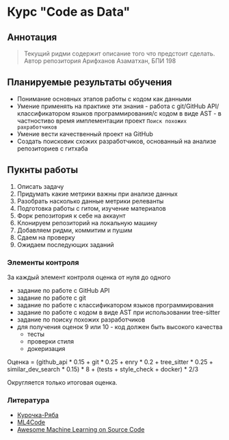 # Курс "Code as Data"
## Аннотация
> Текущий ридми содержит описание того что предстоит сделать. Автор репозитория Арифханов Азаматхан, БПИ 198

## Планируемые результаты обучения
* Понимание основных этапов работы с кодом как данными
* Умение применять на практике эти знания - работа с git/GitHub API/классификатором языков программирования/с кодом в виде AST - в частностиво время имплементации проект `Поиск похожих рахработчиков`
* Умение вести качественный проект на GitHub
* Создать поисковик схожих разработчиков, основанный на анализе репозиториев с гитхаба

## Пукнты работы
1. Описать задачу
2. Придумать какие метрики важны при анализе данных
3. Разобрать насколько данные метрики релеванты
4. Подготовка работы с гитом, изучение материалов
5. Форк репозитория к себе на аккаунт
6. Клонируем репозиторий на локальную машину
7. Добавляем ридми, коммитим и пушим
8. Сдаем на проверку
9. Ожидаем последующих заданий


### Элементы контроля
За каждый элемент контроля оценка от нуля до одного
* задание по работе с GitHub API
* задание по работе с git
* задание по работе с классификатором языков программирования
* задание по работе с кодом в виде AST при использовании tree-sitter
* задание по поиску похожих разработчиков
* для получения оценок 9 или 10 - код должен быть высокого качества
	* тесты
	* проверки стиля
	* докеризация

Оценка = (github_api * 0.15 + git * 0.25 + enry * 0.2 + tree_sitter * 0.25 + similar_dev_search * 0.15) * 8 + (tests + style_check + docker) * 2/3

Округляется только итоговая оценка.

### Литература
* [Курочка-Ряба](https://github.com/Sm1Ling/Ryaba)
* [ML4Code](https://ml4code.github.io/)
* [Awesome Machine Learning on Source Code](https://github.com/src-d/awesome-machine-learning-on-source-code)